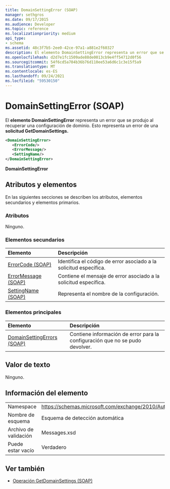 ```yaml
---
title: DomainSettingError (SOAP)
manager: sethgros
ms.date: 09/17/2015
ms.audience: Developer
ms.topic: reference
ms.localizationpriority: medium
api_type:
- schema
ms.assetid: 48c3f7b5-2ee0-42ce-97a1-a881e2f60327
description: El elemento DomainSettingError representa un error que se produjo al recuperar una configuración de dominio. Esto representa un error de una solicitud GetDomainSettings.
ms.openlocfilehash: d2d7e1fc1509ade88de0013cb9e4ff54712d0f56
ms.sourcegitcommit: 54f6cd5a704b36b76d110ee53a6d6c1c3e15f5a9
ms.translationtype: MT
ms.contentlocale: es-ES
ms.lasthandoff: 09/24/2021
ms.locfileid: "59530150"
---
```

# <a name="domainsettingerror-soap"></a>DomainSettingError (SOAP)

El **elemento DomainSettingError** representa un error que se produjo al recuperar una configuración de dominio. Esto representa un error de una **solicitud GetDomainSettings.** 
  
```XML
<DomainSettingError>
   <ErrorCode/>
   <ErrorMessage/>
   <SettingName/>
</DomainSettingError>
```

 **DomainSettingError**
## <a name="attributes-and-elements"></a>Atributos y elementos

En las siguientes secciones se describen los atributos, elementos secundarios y elementos primarios.
  
### <a name="attributes"></a>Atributos

Ninguno.
  
### <a name="child-elements"></a>Elementos secundarios

|**Elemento**|**Descripción**|
|:-----|:-----|
|[ErrorCode (SOAP)](errorcode-soap.md) <br/> |Identifica el código de error asociado a la solicitud específica.  <br/> |
|[ErrorMessage (SOAP)](errormessage-soap.md) <br/> |Contiene el mensaje de error asociado a la solicitud específica.  <br/> |
|[SettingName (SOAP)](settingname-soap.md) <br/> |Representa el nombre de la configuración.  <br/> |
   
### <a name="parent-elements"></a>Elementos principales

|**Elemento**|**Descripción**|
|:-----|:-----|
|[DomainSettingErrors (SOAP)](domainsettingerrors-soap.md) <br/> |Contiene información de error para la configuración que no se pudo devolver.  <br/> |
   
## <a name="text-value"></a>Valor de texto

Ninguno.
  
## <a name="element-information"></a>Información del elemento

|||
|:-----|:-----|
|Namespace  <br/> |https://schemas.microsoft.com/exchange/2010/Autodiscover  <br/> |
|Nombre de esquema  <br/> |Esquema de detección automática  <br/> |
|Archivo de validación  <br/> |Messages.xsd  <br/> |
|Puede estar vacío  <br/> |Verdadero  <br/> |
   
## <a name="see-also"></a>Ver también

- [Operación GetDomainSettings (SOAP)](getdomainsettings-operation-soap.md)


